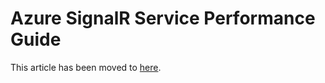 Azure SignalR Service Performance Guide
===========================================

This article has been moved to [here](https://docs.microsoft.com/azure/azure-signalr/signalr-concept-performance).
